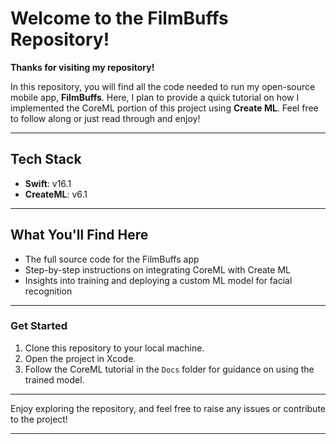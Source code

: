 # Welcome to the FilmBuffs Repository!

**Thanks for visiting my repository!**

In this repository, you will find all the code needed to run my open-source mobile app, **FilmBuffs**. Here, I plan to provide a quick tutorial on how I implemented the CoreML portion of this project using **Create ML**. Feel free to follow along or just read through and enjoy!

---

## Tech Stack

- **Swift**: v16.1
- **CreateML**: v6.1

---

## What You'll Find Here

- The full source code for the FilmBuffs app
- Step-by-step instructions on integrating CoreML with Create ML
- Insights into training and deploying a custom ML model for facial recognition

---

### Get Started
1. Clone this repository to your local machine.
2. Open the project in Xcode.
3. Follow the CoreML tutorial in the `Docs` folder for guidance on using the trained model.

---

Enjoy exploring the repository, and feel free to raise any issues or contribute to the project!

---

